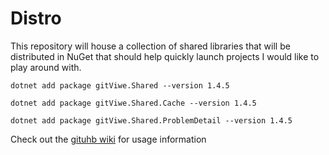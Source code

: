 # Distro
This repository will house a collection of shared libraries that will be distributed in NuGet that should help quickly launch projects I would like to play around with.

```
dotnet add package gitViwe.Shared --version 1.4.5
```
```
dotnet add package gitViwe.Shared.Cache --version 1.4.5
```
```
dotnet add package gitViwe.Shared.ProblemDetail --version 1.4.5
```


Check out the [gituhb wiki](https://github.com/gitViwe/Distro/wiki) for usage information
